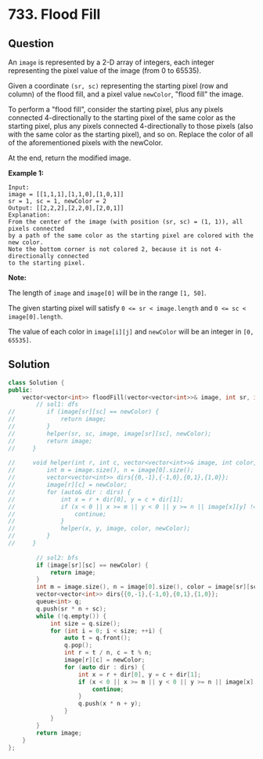 # 733. Flood Fill

## Question

An `image` is represented by a 2-D array of integers, each integer representing the pixel value of the image \(from 0 to 65535\).

Given a coordinate `(sr, sc)` representing the starting pixel \(row and column\) of the flood fill, and a pixel value `newColor`, "flood fill" the image.

To perform a "flood fill", consider the starting pixel, plus any pixels connected 4-directionally to the starting pixel of the same color as the starting pixel, plus any pixels connected 4-directionally to those pixels \(also with the same color as the starting pixel\), and so on. Replace the color of all of the aforementioned pixels with the newColor.

At the end, return the modified image.

**Example 1:**

```text
Input: 
image = [[1,1,1],[1,1,0],[1,0,1]]
sr = 1, sc = 1, newColor = 2
Output: [[2,2,2],[2,2,0],[2,0,1]]
Explanation: 
From the center of the image (with position (sr, sc) = (1, 1)), all pixels connected 
by a path of the same color as the starting pixel are colored with the new color.
Note the bottom corner is not colored 2, because it is not 4-directionally connected
to the starting pixel.
```

**Note:**

The length of `image` and `image[0]` will be in the range `[1, 50]`.

The given starting pixel will satisfy `0 <= sr < image.length` and `0 <= sc < image[0].length`.

The value of each color in `image[i][j]` and `newColor` will be an integer in `[0, 65535]`.

## Solution

```cpp
class Solution {
public:
    vector<vector<int>> floodFill(vector<vector<int>>& image, int sr, int sc, int newColor) {
        // sol1: dfs
//         if (image[sr][sc] == newColor) {
//             return image;
//         }
//         helper(sr, sc, image, image[sr][sc], newColor);
//         return image;
//     }
    
//     void helper(int r, int c, vector<vector<int>>& image, int color, int newColor) {
//         int m = image.size(), n = image[0].size();
//         vector<vector<int>> dirs{{0,-1},{-1,0},{0,1},{1,0}};
//         image[r][c] = newColor;
//         for (auto& dir : dirs) {
//             int x = r + dir[0], y = c + dir[1];
//             if (x < 0 || x >= m || y < 0 || y >= n || image[x][y] != color) {
//                 continue;
//             }
//             helper(x, y, image, color, newColor);
//         }
//     }
        
        // sol2: bfs
        if (image[sr][sc] == newColor) {
            return image;
        }
        int m = image.size(), n = image[0].size(), color = image[sr][sc];
        vector<vector<int>> dirs{{0,-1},{-1,0},{0,1},{1,0}};
        queue<int> q;
        q.push(sr * n + sc);
        while (!q.empty()) {
            int size = q.size();
            for (int i = 0; i < size; ++i) {
                auto t = q.front();
                q.pop();
                int r = t / n, c = t % n;
                image[r][c] = newColor;
                for (auto dir : dirs) {
                    int x = r + dir[0], y = c + dir[1];
                    if (x < 0 || x >= m || y < 0 || y >= n || image[x][y] != color) {
                        continue;
                    }
                    q.push(x * n + y);
                }
            }
        }
        return image;
    }
};
```

